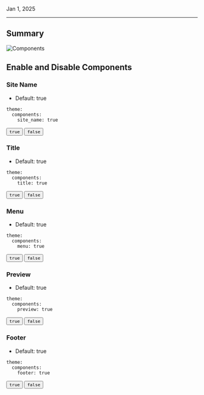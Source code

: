 Jan 1, 2025

---

## Summary

![Components](/assets/summary.png)

## Enable and Disable Components

### Site Name

- Default: true

```
theme:
  components:
    site_name: true
```

<button component-id="component-site-name" status="false"><code>true</code></button>
<button component-id="component-site-name" status="true"><code>false</code></button>

### Title

- Default: true

```
theme:
  components:
    title: true
```

<button component-id="component-title" status="false"><code>true</code></button>
<button component-id="component-title" status="true"><code>false</code></button>

### Menu

- Default: true

```
theme:
  components:
    menu: true
```

<button component-id="component-menu" status="false"><code>true</code></button>
<button component-id="component-menu" status="true"><code>false</code></button>

### Preview

- Default: true

```
theme:
  components:
    preview: true
```

<button component-id="component-preview" status="false"><code>true</code></button>
<button component-id="component-preview" status="true"><code>false</code></button>

### Footer

- Default: true

```
theme:
  components:
    footer: true
```

<button component-id="component-footer" status="false"><code>true</code></button>
<button component-id="component-footer" status="true"><code>false</code></button>

